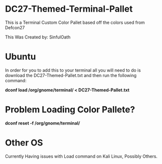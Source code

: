 # DC27-Themed-Terminal-Pallet
This is a Terminal Custom Color Pallet based off the colors used from Defcon27

This Was Created by: SinfulOath
# Ubuntu

In order for you to add this to your terminal all you will need to do is download the DC27-Themed-Pallet.txt and then run the following command:

**dconf load /org/gnome/terminal/ < DC27-Themed-Pallet.txt**

# Problem Loading Color Pallete?

**dconf reset -f /org/gnome/terminal/**

# Other OS
Currently Having issues with Load command on Kali Linux, Possibly Others.
